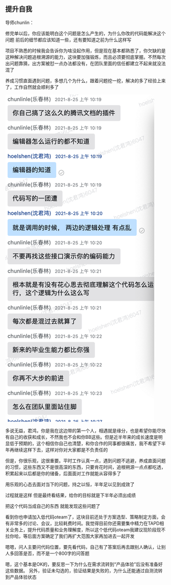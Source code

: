 
## 提升自我

导师chunlin：

修完单以后，你应该能明白这个问题是怎么产生的，为什么你改的代码能解决这个问题
前后的细节都应该知道一些，还有要知道之前为什么这样写

项目不熟悉的时候我会告诉你为啥没起作用，但是现在基本都熟悉了，你欠缺的是这种解决问题追根溯源的能力，这块要加强锻炼，而且必须要彻底掌握。不然每次出问题靠猜，出方案被怼一点办法都没有，在团队里面的信任都建立不起来就没法混了

养成习惯直面遇到问题，多想几个为什么，跟着问题挖一挖，解决的多了经验上来了，工作自然就会顺利多了

![](2022-04-29-17-39-21.png)

多说无益，君鸿，你是我在这边带的第一个人，相遇就是缘分，也是希望你能尽快有自己的收获和成长，不然我也不会和你BB这些。但是近半年来的成长速度是明显低于预期的，这个相信你自己也清楚，和你合作的同事都很痛苦，我不希望下半年再继续这样下去，这样对你对大家都是不负责任的

但是，你很乐观，这很重要。平时工作认真一点，遇到问题不逃避，养成直面问题的习惯，这些东西又不是很高深的东西，只要肯花时间，追根朔源一点点都吃透，积累起来以后都是你的储备，后面面对工作就能从容得多了

用乐观的心态去面对当下的问题，持之以恒，半年足以见到成效了

过程就是这样
但是最终看结果，给你的目标就是下半年必须出成绩

把这个代码当成自己的东西 就能发现这些问题了

看到你也申请加入低代码oteam了，这块目前还处于方案选型、策略制定方面，会有非常多的讨论、会议，比较耗费时间。我觉得目前你还需要集中精力在TAPD相关业务上，提升代码质量和业务理解度，所以这个低代码oteam我建议现阶段现不拉你哈，等后面方案确定了我们再扩大范围大家再加进去一起开发

嗯嗯，问人主要问代码位置，要先看代码，自己有了答案后再去跟别人确认，让别人多回答是否，而不是一个800字的问答题

嗯，这个基本是OK的，要反思一下为什么在需求流转到“产品体验”后没有准备好这些数据。
另外，验证未勾选的，验证结果是失败的，为什么还能通过自测流转到产品体验状态
